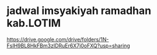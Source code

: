 # jadwal imsyakiyah ramadhan kab.LOTIM
https://drive.google.com/drive/folders/1N-FsIH9BL8HkFBm3zIDRuEr6X7j0oFXQ?usp=sharing
